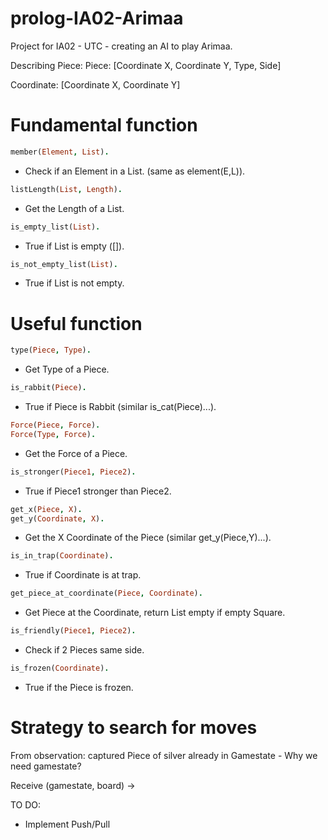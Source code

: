 # prolog-IA02-Arimaa
Project for IA02 - UTC - creating an AI to play Arimaa.

Describing Piece:
Piece: [Coordinate X, Coordinate Y, Type, Side]

Coordinate: [Coordinate X, Coordinate Y]

# Fundamental function
```prolog
member(Element, List).
```
* Check if an Element in a List. (same as element(E,L)).
```prolog
listLength(List, Length).
```
* Get the Length of a List.
```prolog
is_empty_list(List).
```
* True if List is empty ([]).
```prolog
is_not_empty_list(List).
```
* True if List is not empty.

# Useful function
```prolog
type(Piece, Type).
```
* Get Type of a Piece.
```prolog
is_rabbit(Piece).
```
* True if Piece is Rabbit (similar is_cat(Piece)...).
```prolog
Force(Piece, Force).
Force(Type, Force).
```
* Get the Force of a Piece.
```prolog
is_stronger(Piece1, Piece2).
```
* True if Piece1 stronger than Piece2.
```prolog
get_x(Piece, X).
get_y(Coordinate, X).
```
* Get the X Coordinate of the Piece (similar get_y(Piece,Y)...).
```prolog
is_in_trap(Coordinate).
```
* True if Coordinate is at trap.
```prolog
get_piece_at_coordinate(Piece, Coordinate).
```
* Get Piece at the Coordinate, return List empty if empty Square.
```prolog
is_friendly(Piece1, Piece2).
```
* Check if 2 Pieces same side.
```prolog
is_frozen(Coordinate).
```
* True if the Piece is frozen.

# Strategy to search for moves
From observation: captured Piece of silver already in Gamestate - Why we need gamestate?

Receive (gamestate, board) -> 

TO DO:

   * Implement Push/Pull
